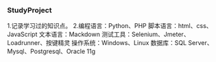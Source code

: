 ### StudyProject
1.记录学习过的知识点。
2.编程语言：Python、PHP
脚本语言：html、css、JavaScript
文本语言：Mackdown
测试工具：Selenium、Jmeter、Loadrunner、按键精灵
操作系统：Windows、Linux
数据库：SQL Server、Mysql、Postgresql、Oracle 11g

